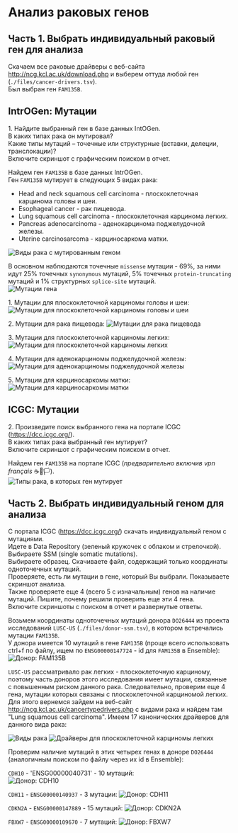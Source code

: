 # Анализ раковых генов

## Часть 1. Выбрать индивидуальный раковый ген для анализа
 
Скачаем все раковые драйверы с веб-сайта http://ncg.kcl.ac.uk/download.php и выберем оттуда любой ген (`./files/cancer-drivers.tsv`).  
Был выбран ген `FAM135B`.  

## IntrOGen: Мутации
1\. Найдите выбранный ген в базе данных IntOGen.   
В каких типах рака он мутировал?   
Какие типы мутаций – точечные или структурные (вставки, делеции, транслокации)?   
Включите скриншот с графическим поиском в отчет.  

Найдем ген `FAM135B` в базе данных IntrOGen.  
Ген `FAM135B` мутирует в следующих 5 видах рака:
- Head and neck squamous cell carcinoma - плоскоклеточная карцинома головы и шеи.
- Esophageal cancer - рак пищевода.
- Lung squamous cell carcinoma - плоскоклеточная карцинома легких.
- Pancreas adenocarcinoma - аденокарцинома поджелудочной железы.
- Uterine carcinosarcoma - карциносаркома матки.

![Виды рака с мутированным геном](./pics/cancer-types.png)

В основном наблюдаются точечные `missense` мутации - 69%, за ними идут 25% точечных `synonymous` мутаций, 5% точечных `protein-truncating` мутаций и 1% структурных `splice-site` мутаций.  
![Мутации гена](./pics/mutations.png)

1\. Мутации для плоскоклеточной карциномы головы и шеи:
![Мутации для плоскоклеточной карциномы головы и шеи](./pics/mutations-cancer-1.png)

2\. Мутации для рака пищевода:
![Мутации для рака пищевода](./pics/mutations-cancer-2.png)

3\. Мутации для плоскоклеточной карциномы легких:
![Мутации для плоскоклеточной карциномы легких](./pics/mutations-cancer-3.png)

4\. Мутации для аденокарциномы поджелудочной железы:
![Мутации для аденокарциномы поджелудочной железы](./pics/mutations-cancer-4.png)

5\. Мутации для карциносаркомы матки:
![Мутации для карциносаркомы матки](./pics/mutations-cancer-5.png)

## ICGC: Мутации
2\. Произведите поиск выбранного гена на портале ICGC (https://dcc.icgc.org/).  
В каких типах рака выбранный ген мутирует?  
Включите скриншот с графическим поиском в отчет.  

Найдем ген `FAM135B` на портале ICGC (*предварительно включив vpn français* ☕🥖🏳️).  
![Типы рака, в которых ген мутирует](./pics/icgc-cancer-types.png)

## Часть 2. Выбрать индивидуальный геном для анализа

C портала ICGC (https://dcc.icgc.org/) скачать индивидуальный геном с мутациями.  
Идете в Data Repository (зеленый кружочек с облаком и стрелочкой). Выбираете SSM (single somatic mutations).  
Выбираете образец. Скачиваете файл, содержащий только координаты одноточечных мутаций.  
Проверяете, есть ли мутации в гене, который Вы выбрали. Показываете скриншот анализа.  
Также проверяете еще 4 (всего 5 с изначальным) генов на наличие мутаций. Пишите, почему решили проверить еще эти 4 гена.  
Включите скриншоты с поиском в отчет и развернутые ответы.  

Возьмем координаты одноточечных мутаций донора `DO26444` из проекта исследований `LUSC-US` (`./files/donor-ssm.tsv`), в котором встречались мутации `FAM135B`.  
У донора имеется 10 мутаций в гене `FAM135B` (проще всего использовать ctrl+f по файлу, ищем по `ENSG00000147724` - id для `FAM135B` в Ensemble):
![Донор: FAM135B](./pics/donor-fam135b.png)

`LUSC-US` рассматривало рак легких - плоскоклеточную карциному, поэтому часть доноров этого исследования имеет мутации, связанные с повышенным риском данного рака. Следовательно, проверим еще 4 гена, мутации которых связаны с плоскоклеточной карциномой легких.  
Для этого вернемся зайдем на веб-сайт http://ncg.kcl.ac.uk/cancertypedrivers.php с видами рака и найдем там "Lung squamous cell carcinoma".
Имеем 17 канонических драйверов для данного вида рака:

![Виды рака](./pics/ncg-cancer-types.png)
![Драйверы для плоскоклеточной карциномы легких](./pics/ncg-cancer-drivers.png)

Проверим наличие мутаций в этих четырех генах в доноре `DO26444` (аналогичным поиском по файлу через их id в Ensemble):  

`CDH10` - 'ENSG00000040731' - 10 мутаций:  
![Донор: CDH10](./pics/donor-cdh10.png)

`CDH11` - `ENSG00000140937` - 3 мутации:
![Донор: CDH11](./pics/donor-cdh11.png)

`CDKN2A` - `ENSG00000147889` - 15 мутаций:
![Донор: CDKN2A](./pics/donor-cdkn2a.png)

`FBXW7` - `ENSG00000109670` - 7 мутаций:
![Донор: FBXW7](./pics/donor-fbxw7.png)
